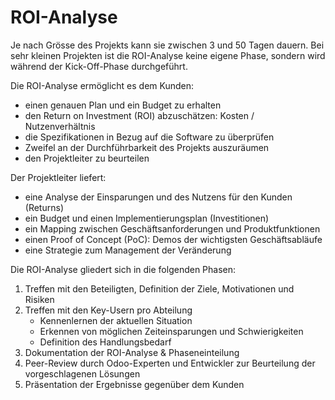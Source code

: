 # ROI-Analyse

Je nach Grösse des Projekts kann sie zwischen 3 und 50 Tagen dauern. Bei sehr kleinen Projekten ist die ROI-Analyse keine eigene Phase, sondern wird während der Kick-Off-Phase durchgeführt.

Die ROI-Analyse ermöglicht es dem Kunden:
-   einen genauen Plan und ein Budget zu erhalten
-   den Return on Investment (ROI) abzuschätzen: Kosten / Nutzenverhältnis
-   die Spezifikationen in Bezug auf die Software zu überprüfen
-   Zweifel an der Durchführbarkeit des Projekts auszuräumen
-   den Projektleiter zu beurteilen

Der Projektleiter liefert:
-   eine Analyse der Einsparungen und des Nutzens für den Kunden (Returns)
-   ein Budget und einen Implementierungsplan (Investitionen)
-   ein Mapping zwischen Geschäftsanforderungen und Produktfunktionen
-   einen Proof of Concept (PoC): Demos der wichtigsten Geschäftsabläufe
-   eine Strategie zum Management der Veränderung

Die ROI-Analyse gliedert sich in die folgenden Phasen:

1.  Treffen mit den Beteiligten, Definition der Ziele, Motivationen und Risiken
2.  Treffen mit den Key-Usern pro Abteilung
    -   Kennenlernen der aktuellen Situation
    -   Erkennen von möglichen Zeiteinsparungen und Schwierigkeiten
    -   Definition des Handlungsbedarf
3.  Dokumentation der ROI-Analyse & Phaseneinteilung
4.  Peer-Review durch Odoo-Experten und Entwickler zur Beurteilung der vorgeschlagenen Lösungen
5.  Präsentation der Ergebnisse gegenüber dem Kunden